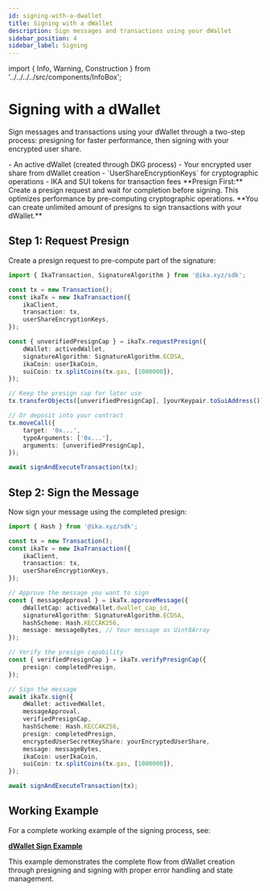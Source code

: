 ```yaml
---
id: signing-with-a-dwallet
title: Signing with a dWallet
description: Sign messages and transactions using your dWallet
sidebar_position: 4
sidebar_label: Signing
---
```


import { Info, Warning, Construction } from '../../../../src/components/InfoBox';

# Signing with a dWallet

<Construction />

Sign messages and transactions using your dWallet through a two-step process: presigning for faster performance, then signing with your encrypted user share.

<Info title="Prerequisites">
- An active dWallet (created through DKG process)
- Your encrypted user share from dWallet creation
- `UserShareEncryptionKeys` for cryptographic operations
- IKA and SUI tokens for transaction fees
</Info>

<Warning title="Two-Step Process">
**Presign First:** Create a presign request and wait for completion before signing. This optimizes performance by pre-computing cryptographic operations. **You can create unlimited amount of presigns to sign transactions with your dWallet.**
</Warning>

## Step 1: Request Presign

Create a presign request to pre-compute part of the signature:

```typescript
import { IkaTransaction, SignatureAlgorithm } from '@ika.xyz/sdk';

const tx = new Transaction();
const ikaTx = new IkaTransaction({
	ikaClient,
	transaction: tx,
	userShareEncryptionKeys,
});

const { unverifiedPresignCap } = ikaTx.requestPresign({
	dWallet: activedWallet,
	signatureAlgorithm: SignatureAlgorithm.ECDSA,
	ikaCoin: userIkaCoin,
	suiCoin: tx.splitCoins(tx.gas, [1000000]),
});

// Keep the presign cap for later use
tx.transferObjects([unverifiedPresignCap], [yourKeypair.toSuiAddress()]);

// Or deposit into your contract
tx.moveCall({
	target: '0x...',
	typeArguments: ['0x...'],
	arguments: [unverifiedPresignCap],
});

await signAndExecuteTransaction(tx);
```

## Step 2: Sign the Message

Now sign your message using the completed presign:

```typescript
import { Hash } from '@ika.xyz/sdk';

const tx = new Transaction();
const ikaTx = new IkaTransaction({
	ikaClient,
	transaction: tx,
	userShareEncryptionKeys,
});

// Approve the message you want to sign
const { messageApproval } = ikaTx.approveMessage({
	dWalletCap: activedWallet.dwallet_cap_id,
	signatureAlgorithm: SignatureAlgorithm.ECDSA,
	hashScheme: Hash.KECCAK256,
	message: messageBytes, // Your message as Uint8Array
});

// Verify the presign capability
const { verifiedPresignCap } = ikaTx.verifyPresignCap({
	presign: completedPresign,
});

// Sign the message
await ikaTx.sign({
	dWallet: activedWallet,
	messageApproval,
	verifiedPresignCap,
	hashScheme: Hash.KECCAK256,
	presign: completedPresign,
	encryptedUserSecretKeyShare: yourEncryptedUserShare,
	message: messageBytes,
	ikaCoin: userIkaCoin,
	suiCoin: tx.splitCoins(tx.gas, [1000000]),
});

await signAndExecuteTransaction(tx);
```

## Working Example

For a complete working example of the signing process, see:

**[dWallet Sign Example](https://github.com/dwallet-labs/ika/blob/main/sdk/typescript/examples/zero-trust-dwallet/dwallet-sign.ts)**

This example demonstrates the complete flow from dWallet creation through presigning and signing with proper error handling and state management.
